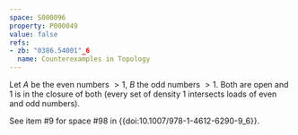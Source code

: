```yaml
---
space: S000096
property: P000049
value: false
refs:
- zb: "0386.54001"_6
  name: Counterexamples in Topology
---
```


Let $A$ be the even numbers $>1$, $B$ the odd numbers $>1$. Both are open and $1$ is in the closure of both (every set of density $1$ intersects loads of even and odd numbers).

See item #9 for space #98 in {{doi:10.1007/978-1-4612-6290-9_6}}.
